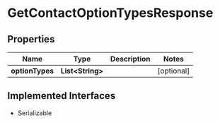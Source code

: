 

# GetContactOptionTypesResponse


## Properties

| Name | Type | Description | Notes |
|------------ | ------------- | ------------- | -------------|
|**optionTypes** | **List&lt;String&gt;** |  |  [optional] |


## Implemented Interfaces

* Serializable

